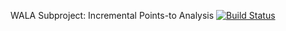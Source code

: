 WALA Subproject: Incremental Points-to Analysis [![Build Status](https://travis-ci.org/april1989/Incremental_Points_to_Analysis.svg?branch=master)](https://travis-ci.org/april1989/Incremental_Points_to_Analysis)
